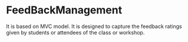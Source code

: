# FeedBackManagement
It is based on MVC model. It is designed to capture the feedback ratings given by students or attendees of the class or workshop.
